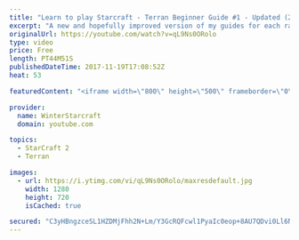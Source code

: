 ```yaml
---
title: "Learn to play Starcraft - Terran Beginner Guide #1 - Updated (2017 LOTV)"
excerpt: "A new and hopefully improved version of my guides for each race where I go over as many basics as possible while doing it live :)  I strongly believe that a super structured guide style is not very helpful compared to watching/playing the game actively.  Feedback is greatly appreciated. -- Watch live"
originalUrl: https://youtube.com/watch?v=qL9Ns0ORolo
type: video
price: Free
length: PT44M51S
publishedDateTime: 2017-11-19T17:08:52Z
heat: 53

featuredContent: "<iframe width=\"800\" height=\"500\" frameborder=\"0\" src=\"https://www.youtube.com/embed/qL9Ns0ORolo\" allow=\"accelerometer; autoplay; encrypted-media; gyroscope; picture-in-picture\" allowfullscreen></iframe>"

provider:
  name: WinterStarcraft
  domain: youtube.com

topics:
  - StarCraft 2
  - Terran

images:
  - url: https://i.ytimg.com/vi/qL9Ns0ORolo/maxresdefault.jpg
    width: 1280
    height: 720
    isCached: true

secured: "C3yHBngzceSL1HZDMjFhh2N+Lm/Y3GcRQFcwl1PyaIc0eop+8AU7QDvi0Ll6NLEnGpIDLE3mwMKA4LQwMal32DSBeCu1Rn71zJ+vrnK0MuWXbJc20qdjmTKzYuPu8p+Nhfd2Gwk6Gcz2skOF74KUFQLk5Ku/MdCGemlMQ5qyhhvYasebpc/uEIUyJK5iu2fVchSFK9AwtdXfSrHPutRg/90W/LXWdXsPtSdWCW94urPxSjhhkBv+P7lYAejf4ZaIcjmR8tDW0EEuT2CJE2lHjXtjEVa2NFFfpxenYKWsaUPfNvrnJjDSSusp2yhAwxkC33N8anUmmbGljYwkumbx19a65utQHvLzhDRRHsBNGBm1c/lq16OOVkUzy+MiKYjEKtwKrk9SkPGenKRuhzLO4fbMt4PO5RhUtuExdGjaNVb6hhJrNQp+RZL1m387DICv;wBX2IFhoCvAMB7wp6Hnstg=="
---
```


